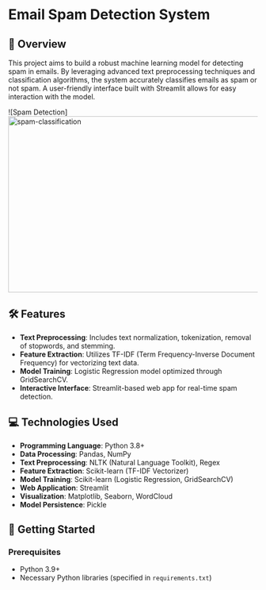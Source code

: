 # Email Spam Detection System

## 🚀 Overview

This project aims to build a robust machine learning model for detecting spam in emails. By leveraging advanced text preprocessing techniques and classification algorithms, the system accurately classifies emails as spam or not spam. A user-friendly interface built with Streamlit allows for easy interaction with the model.

![Spam Detection]<img src="images/email-spam" alt="spam-classification" width="850" height="355">  <!-- Add an image relevant to your project -->

## 🛠 Features

- **Text Preprocessing**: Includes text normalization, tokenization, removal of stopwords, and stemming.
- **Feature Extraction**: Utilizes TF-IDF (Term Frequency-Inverse Document Frequency) for vectorizing text data.
- **Model Training**: Logistic Regression model optimized through GridSearchCV.
- **Interactive Interface**: Streamlit-based web app for real-time spam detection.

## 💻 Technologies Used

- **Programming Language**: Python 3.8+
- **Data Processing**: Pandas, NumPy
- **Text Preprocessing**: NLTK (Natural Language Toolkit), Regex
- **Feature Extraction**: Scikit-learn (TF-IDF Vectorizer)
- **Model Training**: Scikit-learn (Logistic Regression, GridSearchCV)
- **Web Application**: Streamlit
- **Visualization**: Matplotlib, Seaborn, WordCloud
- **Model Persistence**: Pickle


## 🌟 Getting Started

### Prerequisites

- Python 3.9+
- Necessary Python libraries (specified in `requirements.txt`)

